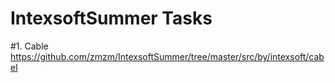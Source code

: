 # IntexsoftSummer Tasks

#1. Cable
https://github.com/zmzm/IntexsoftSummer/tree/master/src/by/intexsoft/cabel

